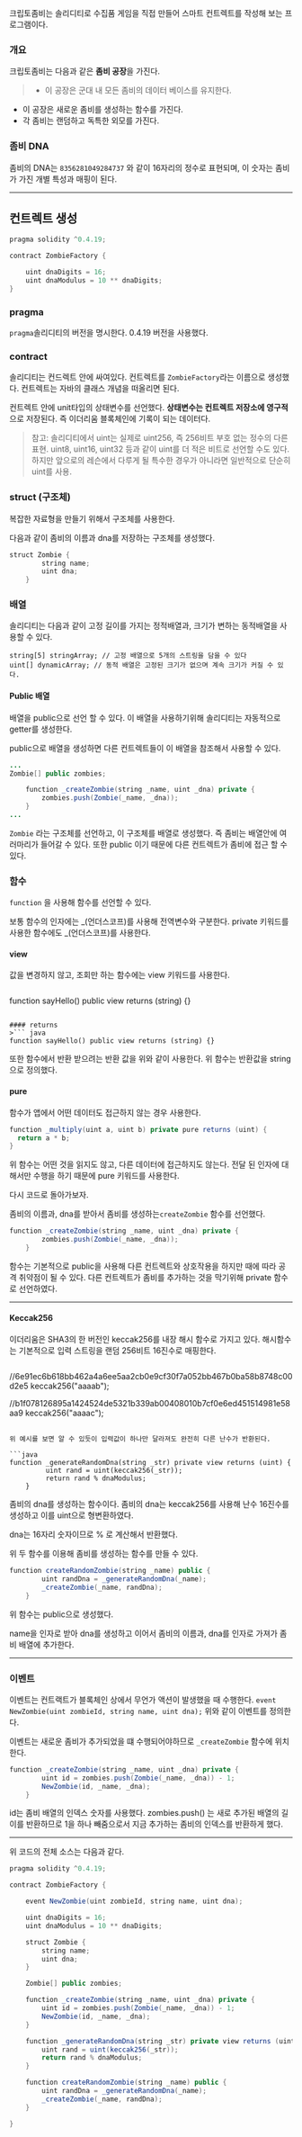 크립토좀비는 솔리디티로 수집품 게임을 직접 만들어 스마트 컨트렉트를 작성해 보는 프로그램이다. 

### 개요
크립토좀비는 다음과 같은 **좀비 공장**을 가진다. 

> - 이 공장은 군대 내 모든 좀비의 데이터 베이스를 유지한다.
- 이 공장은 새로운 좀비를 생성하는 함수를 가진다. 
- 각 좀비는 랜덤하고 독특한 외모를 가진다. 

### 좀비 DNA 
좀비의 DNA는	```8356281049284737``` 와 같이 16자리의 정수로 표현되며, 이 숫자는 좀비가 가진 개별 특성과 매핑이 된다. 

_________

## 컨트렉트 생성

```java
pragma solidity ^0.4.19;

contract ZombieFactory {

    uint dnaDigits = 16;
    uint dnaModulus = 10 ** dnaDigits;
}
```

### pragma
```pragma```솔리디티의 버전을 명시한다. 0.4.19 버전을 사용했다. 

### contract 
솔리디티는 컨드렉트 안에 싸여있다. 컨트렉트를 ```ZombieFactory```라는 이름으로 생성했다.
컨트렉트는 자바의 클래스 개념을 떠올리면 된다. 

컨트렉트 안에 unit타입의 상태변수를 선언했다. 
**상태변수는 컨트렉트 저장소에 영구적**으로 저장된다.
즉 이더리움 블록체인에 기록이 되는 데이터다. 

>참고: 솔리디티에서 uint는 실제로 uint256, 즉 256비트 부호 없는 정수의 다른 표현. uint8, uint16, uint32 등과 같이 uint를 더 적은 비트로 선언할 수도 있다. 하지만 앞으로의 레슨에서 다루게 될 특수한 경우가 아니라면 일반적으로 단순히 uint를 사용.

### struct (구조체)

복잡한 자료형을 만들기 위해서 구조체를 사용한다. 

다음과 같이 좀비의 이름과 dna를 저장하는 구조체를 생성했다. 
```java
struct Zombie {
        string name;
        uint dna;
    }
 ```

### 배열
솔리디티는 다음과 같이 고정 길이를 가지는 정적배열과, 크기가 변하는 동적배열을 사용할 수 있다. 
>
```
string[5] stringArray; // 고정 배열으로 5개의 스트링을 담을 수 있다
uint[] dynamicArray; // 동적 배열은 고정된 크기가 없으며 계속 크기가 커질 수 있다.
```

#### Public 배열
배열을 public으로 선언 할 수 있다. 
이 배열을 사용하기위해 솔리디티는 자동적으로 getter를 생성한다. 

public으로 배열을 생성하면 다른 컨트렉트들이 이 배열을 참조해서 사용할 수 있다. 

```java
...
Zombie[] public zombies;

    function _createZombie(string _name, uint _dna) private {
        zombies.push(Zombie(_name, _dna));
    }
...    
```

```Zombie``` 라는 구조체를 선언하고, 이 구조체를 배열로 생성했다. 
즉 좀비는 배열안에 여러마리가 들어갈 수 있다. 
또한 public 이기 때문에 다른 컨트렉트가 좀비에 접근 할 수 있다. 

### 함수 
```function``` 을 사용해 함수를 선언할 수 있다.

보통 함수의 인자에는 \_(언더스코프)를 사용해 전역변수와 구분한다. 
private 키워드를 사용한 함수에도 _(언더스코프)를 사용한다. 

#### view
값을 변경하지 않고, 조회만 하는 함수에는 view 키워드를 사용한다. 
>``` java
function sayHello() public view returns (string) {}
```

#### returns
>``` java
function sayHello() public view returns (string) {}
```

또한 함수에서 반환 받으려는 반환 값을 위와 같이 사용한다. 
위 함수는 반환값을 string으로 정의했다. 

#### pure
함수가 앱에서 어떤 데이터도 접근하지 않는 경우 사용한다. 

>
```java
function _multiply(uint a, uint b) private pure returns (uint) {
  return a * b;
}
```

위 함수는 어떤 것을 읽지도 않고, 다른 데이터에 접근하지도 않는다. 
전달 된 인자에 대해서만 수행을 하기 때문에 pure 키워드를 사용한다. 

다시 코드로 돌아가보자.

좀비의 이름과, dna를 받아서 좀비를 생성하는```createZombie``` 함수를 선언했다.
```java
function _createZombie(string _name, uint _dna) private {
        zombies.push(Zombie(_name, _dna));
    }
  ```

함수는 기본적으로 public을 사용해 다른 컨트렉트와 상호작용을 하지만 때에 따라 공격 취약점이 될 수 있다. 
다른 컨트렉트가 좀비를 추가하는 것을 막기위해 private 함수로 선언하였다. 
_____

#### Keccak256

이더리움은 SHA3의 한 버전인  keccak256를 내장 해시 함수로 가지고 있다. 
해시함수는 기본적으로 입력 스트링을 랜덤 256비트 16진수로 매핑한다. 

> ```
//6e91ec6b618bb462a4a6ee5aa2cb0e9cf30f7a052bb467b0ba58b8748c00d2e5
keccak256("aaaab");
>
//b1f078126895a1424524de5321b339ab00408010b7cf0e6ed451514981e58aa9
keccak256("aaaac");
```

위 예시를 보면 알 수 있듯이 입력값이 하나만 달라져도 완전히 다른 난수가 반환된다. 

```java
function _generateRandomDna(string _str) private view returns (uint) {
         uint rand = uint(keccak256(_str));
         return rand % dnaModulus;
    }
```
좀비의 dna를 생성하는 함수이다. 
좀비의 dna는 keccak256를 사용해 난수 16진수를 생성하고 이를 uint으로 형변환하였다. 

dna는 16자리 숫자이므로 % 로 계산해서 반환했다. 

위 두 함수를 이용해 좀비를 생성하는 함수를 만들 수 있다. 
```java
function createRandomZombie(string _name) public {
        uint randDna = _generateRandomDna(_name);
        _createZombie(_name, randDna);
    }
 ```
위 함수는 public으로 생성했다.

name을 인자로 받아 dna를 생성하고 이어서 좀비의 이름과, dna를 인자로 가져가 좀비 배열에 추가한다. 

___
### 이벤트

이벤트는 컨트랙트가 블록체인 상에서 무언가 액션이 발생했을 때 수행한다. 
```event NewZombie(uint zombieId, string name, uint dna);```
위와 같이 이벤트를 정의한다. 

이벤트는 새로운 좀비가 추가되었을 떄 수행되어야하므로 ```_createZombie``` 함수에 위치한다. 

```java
function _createZombie(string _name, uint _dna) private {
        uint id = zombies.push(Zombie(_name, _dna)) - 1;
        NewZombie(id, _name, _dna);
    }
```
id는 좀비 배열의 인덱스 숫자를 사용했다.
zombies.push() 는 새로 추가된 배열의 길이를 반환하므로 1을 하나 빼줌으로서 지금 추가하는 좀비의 인덱스를 반환하게 했다.
_______

위 코드의 전체 소스는 다음과 같다. 
```java
pragma solidity ^0.4.19;

contract ZombieFactory {

    event NewZombie(uint zombieId, string name, uint dna);

    uint dnaDigits = 16;
    uint dnaModulus = 10 ** dnaDigits;

    struct Zombie {
        string name;
        uint dna;
    }

    Zombie[] public zombies;

    function _createZombie(string _name, uint _dna) private {
        uint id = zombies.push(Zombie(_name, _dna)) - 1;
        NewZombie(id, _name, _dna);
    }

    function _generateRandomDna(string _str) private view returns (uint) {
        uint rand = uint(keccak256(_str));
        return rand % dnaModulus;
    }

    function createRandomZombie(string _name) public {
        uint randDna = _generateRandomDna(_name);
        _createZombie(_name, randDna);
    }

}
```








